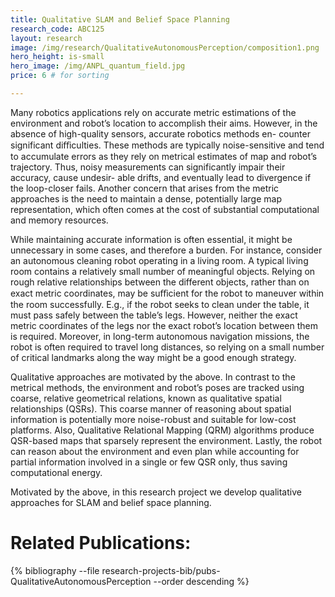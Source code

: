 ```yaml
---
title: Qualitative SLAM and Belief Space Planning
research_code: ABC125
layout: research
image: /img/research/QualitativeAutonomousPerception/composition1.png
hero_height: is-small
hero_image: /img/ANPL_quantum_field.jpg 
price: 6 # for sorting 

---
```


Many robotics applications rely on accurate metric estimations of the environment and robot’s location to accomplish their aims.
However, in the absence of high-quality sensors, accurate robotics methods en- counter significant diﬀiculties. These methods are typically noise-sensitive and tend to accumulate errors as they rely on metrical estimates of map and robot’s trajectory. Thus, noisy measurements can significantly impair their accuracy, cause undesir- able drifts, and eventually lead to divergence if the loop-closer fails. Another concern that arises from the metric approaches is the need to maintain a dense, potentially large map representation, which often comes at the cost of substantial computational and memory resources. 

While maintaining accurate information is often essential, it might be unnecessary in some cases, and therefore a burden. For instance, consider an autonomous cleaning robot operating in a living room. A typical living room contains a relatively small number of meaningful objects. Relying on rough relative relationships between the different objects, rather than on exact metric coordinates, may be suﬀicient for the robot to maneuver within the room successfully. E.g., if the robot seeks to clean under the table, it must pass safely between the table’s legs. However, neither the exact metric coordinates of the legs nor the exact robot’s location between them is required. Moreover, in long-term autonomous navigation missions, the robot is often required to travel long distances, so relying on a small number of critical landmarks along the way might be a good enough strategy.

Qualitative approaches are motivated by the above. In contrast to the metrical methods, the environment and robot’s poses are tracked using coarse, relative geometrical relations, known as qualitative spatial relationships (QSRs). This coarse manner of reasoning about spatial information is potentially more noise-robust and suitable for low-cost platforms. Also, Qualitative Relational Mapping (QRM) algorithms produce QSR-based maps that sparsely represent the environment. Lastly, the robot can reason about the environment and even plan while accounting for partial information involved in a single or few QSR only, thus saving computational energy.

Motivated by the above, in this research project we develop qualitative approaches for SLAM and belief space planning.



# Related Publications: 
{% bibliography --file research-projects-bib/pubs-QualitativeAutonomousPerception --order descending %}

